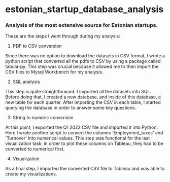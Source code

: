 # estonian_startup_database_analysis
### Analysis of the most extensive source for Estonian startups.


These are the steps I went through during my analysis:

1. PDF to CSV conversion 

Since there was no option to download the datasets in CSV format, I wrote a python script that converted all the pdfs to CSV by using a package called tabula-py. This step was crucial because it allowed me to then import the CSV files to Mysql Workbench for my analysis.

2. SQL analysis 

This step is quite straightforward: I imported all the datasets into SQL. Before doing that, I created a new database, and inside of this database, a new table for each quarter. After importing the CSV in each table, I started querying the database in order to answer some key questions.

3. String to numeric conversion

At this point, I exported the Q1 2022 CSV file and imported it into Python. Here I wrote another script to convert the columns 'Employment_taxes' and 'Turnover' into numerical values. This step was functional for the last visualization task: in order to plot these columns on Tableau, they had to be converted to numerical first.

4. Visualization

As a final step, I imported the converted CSV file to Tableau and was able to create my visualizations.
